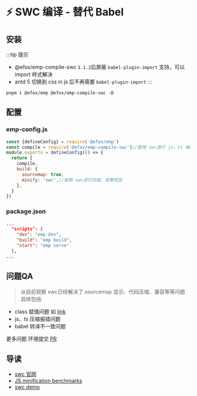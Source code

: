 # ⚡️ SWC 编译 - 替代 Babel
## 安装
:::tip 提示
+ @efox/emp-compile-swc `1.1.2`后屏蔽 `babel-plugin-import` 支持，可以 import 样式解决
+ antd 5 切换到 css in js 后不再需要 `babel-plugin-import`
:::
```shell
pnpm i @efox/emp @efox/emp-compile-swc -D
```
## 配置
### emp-config.js
```js
const {defineConfig} = require('@efox/emp')
const compile = require('@efox/emp-compile-swc')//使用 swc进行 js、ts 编译
module.exports = defineConfig(() => {
  return {
    compile,
    build: {
      sourcemap: true,
      minify: 'swc',//使用 swc进行压缩，效果明显
    },
  }
})

```
### package.json
```json
...
  "scripts": {
    "dev": "emp dev",
    "build": "emp build",
    "start": "emp serve"
  },
...
```

## 问题QA
> 从目前观察 swc已经解决了 sourcemap 显示、代码压缩、兼容等等问题 具体包括:
+ class 赋值问题 如 [link](https://github.com/efoxTeam/emp/blob/main/projects/swc-demo/src/App.tsx#L7)
+ js、ts 压缩报错问题
+ babel 转译不一致问题

更多问题 环境提交 [PR](https://github.com/efoxTeam/emp/tree/main/projects/swc-demo/src)

## 导读
+ [swc 官网](https://swc.rs/)
+ [JS minification benchmarks](https://github.com/privatenumber/minification-benchmarks)
+ [swc demo](https://github.com/efoxTeam/emp/tree/main/projects/swc-demo)
